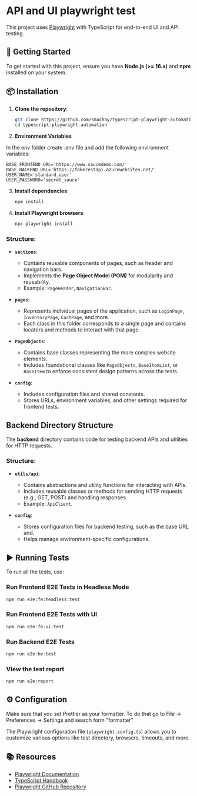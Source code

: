 # API and UI playwright test

This project uses [Playwright](https://playwright.dev/) with TypeScript for end-to-end UI and API testing.

## 🚀 Getting Started

To get started with this project, ensure you have **Node.js (>= 16.x)** and **npm** installed on your system.

## 📦 Installation

1. **Clone the repository**:

   ```bash
   git clone https://github.com/smachay/typescript-playwright-automation.git
   cd typescript-playwright-automation

   ```

2. **Environment Variables**

In the env folder create .env file and add the following environment variables:

```env
BASE_FRONTEND_URL='https://www.saucedemo.com/'
BASE_BACKEND_URL='https://fakerestapi.azurewebsites.net/'
USER_NAME='standard_user'
USER_PASSWORD='secret_sauce'
```

3. **Install dependencies**:

   ```bash
   npm install
   ```

4. **Install Playwright browsers**:
   ```bash
   npx playwright install
   ```

### Structure:

- **`sections`**:

  - Contains reusable components of pages, such as header and navigation bars.
  - Implements the **Page Object Model (POM)** for modularity and reusability.
  - Example: `PageHeader`, `NavigationBar`.

- **`pages`**:

  - Represents individual pages of the application, such as `LoginPage`, `InventoryPage`, `CartPage`, and more.
  - Each class in this folder corresponds to a single page and contains locators and methods to interact with that page.

- **`PageObjects`**:

  - Contains base classes representing the more complex website elements.
  - Includes foundational classes like `PageObjects`, `BaseItemList`, or `BaseItem` to enforce consistent design patterns across the tests.

- **`config`**:
  - Includes configuration files and shared constants.
  - Stores URLs, environment variables, and other settings required for frontend tests.

## Backend Directory Structure

The **backend** directory contains code for testing backend APIs and utilities for HTTP requests.

### Structure:

- **`utils/api`**:

  - Contains abstractions and utility functions for interacting with APIs.
  - Includes reusable classes or methods for sending HTTP requests (e.g., GET, POST) and handling responses.
  - Example: `ApiClient`.

- **`config`**:
  - Stores configuration files for backend testing, such as the base URL and.
  - Helps manage environment-specific configurations.

## ▶️ Running Tests

To run all the tests, use:

### Run Frontend E2E Tests in Headless Mode

```bash
npm run e2e:fe:headless:test
```

### Run Frontend E2E Tests with UI

```bash
npm run e2e:fe:ui:test
```

### Run Backend E2E Tests

```bash
npm run e2e:be:test
```

### View the test report

```bash
npm run e2e:report
```

## ⚙️ Configuration

Make sure that you set Prettier as your formatter. To do that go to File -> Preferences -> Settings and search form "formatter"

The Playwright configuration file (`playwright.config.ts`) allows you to customize various options like test directory, browsers, timeouts, and more.

## 📚 Resources

- [Playwright Documentation](https://playwright.dev/docs/intro)
- [TypeScript Handbook](https://www.typescriptlang.org/docs/)
- [Playwright GitHub Repository](https://github.com/microsoft/playwright)
